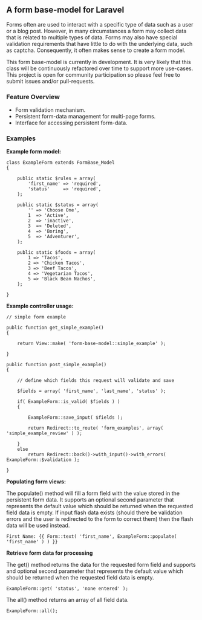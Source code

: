## A form base-model for Laravel

Forms often are used to interact with a specific type of data such as a user or a blog post. However, in many circumstances a form may collect data that is related to multiple types of data. Forms may also have special validation requirements that have little to do with the underlying data, such as captcha. Consequently, it often makes sense to create a form model.

This form base-model is currently in development. It is very likely that this class will be continuously refactored over time to support more use-cases. This project is open for community participation so please feel free to submit issues and/or pull-requests.

### Feature Overview

- Form validation mechanism.
- Persistent form-data management for multi-page forms.
- Interface for accessing persistent form-data.

### Examples

**Example form model:**

	class ExampleForm extends FormBase_Model
	{

		public static $rules = array(
			'first_name' => 'required',
			'status'     => 'required',
		);

		public static $status = array(
			'' => 'Choose One',
			1  => 'Active',
			2  => 'inactive',
			3  => 'Deleted',
			4  => 'Boring',
			5  => 'Adventurer',
		);

		public static $foods = array(
			1 => 'Tacos',
			2 => 'Chicken Tacos',
			3 => 'Beef Tacos',
			4 => 'Vegetarian Tacos',
			5 => 'Black Bean Nachos',
		);

	}

**Example controller usage:**

	// simple form example

	public function get_simple_example()
	{

		return View::make( 'form-base-model::simple_example' );

	}

	public function post_simple_example()
	{

		// define which fields this request will validate and save

		$fields = array( 'first_name', 'last_name', 'status' );

		if( ExampleForm::is_valid( $fields ) )
		{
			
			ExampleForm::save_input( $fields );
			
			return Redirect::to_route( 'form_examples', array( 'simple_example_review' ) );

		}
		else
			return Redirect::back()->with_input()->with_errors( ExampleForm::$validation );

	}

**Populating form views:**

The populate() method will fill a form field with the value stored in the persistent form data. It supports an optional second parameter that represents the default value which should be returned when the requested field data is empty. If input flash data exists (should there be validation errors and the user is redirected to the form to correct them) then the flash data will be used instead.

	First Name: {{ Form::text( 'first_name', ExampleForm::populate( 'first_name' ) ) }}

**Retrieve form data for processing**

The get() method returns the data for the requested form field and supports and optional second parameter that represents the default value which should be returned when the requested field data is empty.

	ExampleForm::get( 'status', 'none entered' );

The all() method returns an array of all field data.

	ExampleForm::all();